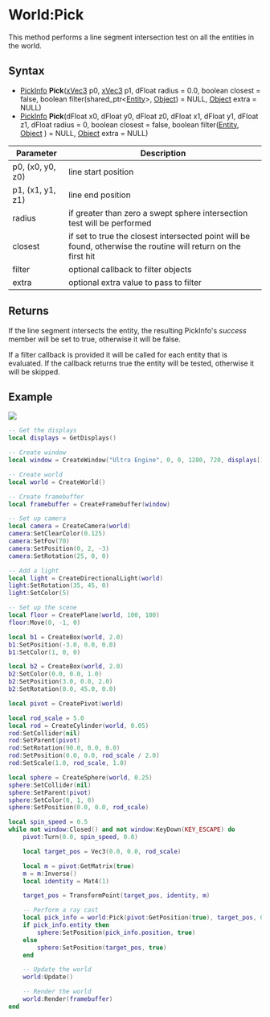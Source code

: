# World:Pick

This method performs a line segment intersection test on all the entities in the world.

## Syntax

- [PickInfo](PickInfo.md) **Pick**([xVec3](xVec3.md) p0, [xVec3](xVec3.md) p1, dFloat radius = 0.0, boolean closest = false, boolean filter(shared_ptr<[Entity](Entity.md)\>, [Object](Object.md)) = NULL, [Object](Object.md) extra = NULL)
- [PickInfo](PickInfo.md) **Pick**(dFloat x0, dFloat y0, dFloat z0, dFloat x1, dFloat y1, dFloat z1, dFloat radius = 0, boolean closest = false, boolean filter([Entity](Entity.md), [Object](Object.md) ) = NULL, [Object](Object.md) extra = NULL)

| Parameter | Description |
| --- | --- |
| p0, (x0, y0, z0) | line start position |
| p1, (x1, y1, z1) | line end position |
| radius | if greater than zero a swept sphere intersection test will be performed |
| closest | if set to true the closest intersected point will be found, otherwise the routine will return on the first hit |
| filter | optional callback to filter objects |
| extra | optional extra value to pass to filter |

## Returns

If the line segment intersects the entity, the resulting PickInfo's *success* member will be set to true, otherwise it will be false.

If a filter callback is provided it will be called for each entity that is evaluated. If the callback returns true the entity will be tested, otherwise it will be skipped.

## Example

![](https://raw.githubusercontent.com/UltraEngine/Documentation/master/Images/World_Pick.gif)

```lua
-- Get the displays
local displays = GetDisplays()

-- Create window
local window = CreateWindow("Ultra Engine", 0, 0, 1280, 720, displays[1], WINDOW_CENTER | WINDOW_TITLEBAR)

-- Create world
local world = CreateWorld()

-- Create framebuffer
local framebuffer = CreateFramebuffer(window)

-- Set up camera
local camera = CreateCamera(world)
camera:SetClearColor(0.125)
camera:SetFov(70)
camera:SetPosition(0, 2, -3)
camera:SetRotation(25, 0, 0)

-- Add a light
local light = CreateDirectionalLight(world)
light:SetRotation(35, 45, 0)
light:SetColor(5)

-- Set up the scene
local floor = CreatePlane(world, 100, 100)
floor:Move(0, -1, 0)

local b1 = CreateBox(world, 2.0)
b1:SetPosition(-3.0, 0.0, 0.0)
b1:SetColor(1, 0, 0)

local b2 = CreateBox(world, 2.0)
b2:SetColor(0.0, 0.0, 1.0)
b2:SetPosition(3.0, 0.0, 2.0)
b2:SetRotation(0.0, 45.0, 0.0)

local pivot = CreatePivot(world)

local rod_scale = 5.0
local rod = CreateCylinder(world, 0.05)
rod:SetCollider(nil)
rod:SetParent(pivot)
rod:SetRotation(90.0, 0.0, 0.0)
rod:SetPosition(0.0, 0.0, rod_scale / 2.0)
rod:SetScale(1.0, rod_scale, 1.0)

local sphere = CreateSphere(world, 0.25)
sphere:SetCollider(nil)
sphere:SetParent(pivot)
sphere:SetColor(0, 1, 0)
sphere:SetPosition(0.0, 0.0, rod_scale)

local spin_speed = 0.5
while not window:Closed() and not window:KeyDown(KEY_ESCAPE) do
    pivot:Turn(0.0, spin_speed, 0.0)

    local target_pos = Vec3(0.0, 0.0, rod_scale)

    local m = pivot:GetMatrix(true)
    m = m:Inverse()
    local identity = Mat4(1)

    target_pos = TransformPoint(target_pos, identity, m)

    -- Perform a ray cast
    local pick_info = world:Pick(pivot:GetPosition(true), target_pos, 0.25, true)
    if pick_info.entity then
        sphere:SetPosition(pick_info.position, true)
    else
        sphere:SetPosition(target_pos, true)
    end

    -- Update the world
    world:Update()

    -- Render the world
    world:Render(framebuffer)
end
```
